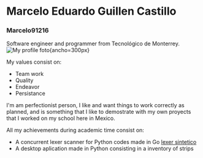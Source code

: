 ﻿# Marcelo Eduardo Guillen Castillo
### Marcelo91216

Software engineer and programmer from Tecnológico de Monterrey.
![My profile foto](./img/mi_foto.PNG){ancho=300px}

My values consist on:
- Team work
- Quality
- Endeavor
- Persistance

I'm am perfectionist person, I like and want things to work correctly as planned, and is something that I like to demostrate with my own proyects that I worked on my school here in Mexico. 

All my achievements during academic time consist on:
- A concurrent lexer scanner for Python codes made in Go
[lexer sintetico](https://github.com/Marcelo91216/Implementacion-reto-con-go-lexer-concurrente.git)
- A desktop aplication made in Python consisting in a inventory of strips
